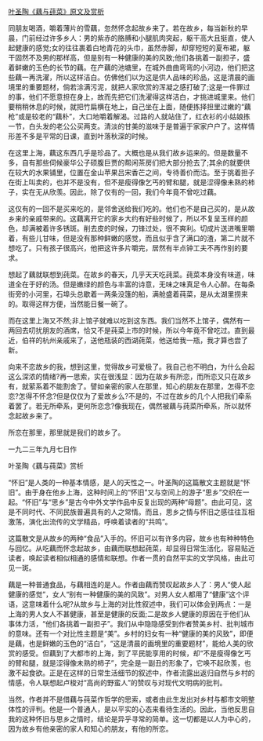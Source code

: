 [叶圣陶《藕与莼菜》原文及赏析](https://www.vrrw.net/wx/10841.html)

同朋友喝酒，嚼着薄片的雪藕，忽然怀念起故乡来了。若在故乡，每当新秋的早晨，门前经过许多乡人：男的紫赤的胳膊和小腿肌肉突起，躯干高大且挺直，使人起健康的感觉;女的往往裹着白地青花的头巾，虽然赤脚，却穿短短的夏布裙，躯干固然不及男的那样高，但是别有一种健康的美的风致;他们各挑着一副担子，盛着鲜嫩的玉色的长节的藕。在产藕的池塘里，在城外曲曲弯弯的小河边，他们把这些藕一再洗濯，所以这样洁白。仿佛他们以为这是供人品味的珍品，这是清晨的画境里的重要题材，倘若涂满污泥，就把人家欣赏的浑凝之感打破了;这是一件罪过的事，他们不愿意担在身上，故而先把它们洗濯得这样洁白，才挑进城里来。他们要稍稍休息的时候，就把竹扁横在地上，自己坐在上面，随便拣择担里过嫩的“藕枪”或是较老的“藕朴”，大口地嚼着解渴。过路的人就站住了，红衣衫的小姑娘拣一节，白头发的老公公买两支。清淡的甘美的滋味于是普遍于家家户户了。这样情形差不多是平常的日课，直到叶落秋深的时候。

在这里上海，藕这东西几乎是珍品了。大概也是从我们故乡运来的。但是数量不多，自有那些伺候豪华公子硕腹巨贾的帮闲茶房们把大部分抢去了;其余的就要供在较大的水果铺里，位置在金山苹果吕宋香芒之间，专待善价而沽。至于挑着担子在街上叫卖的，也并不是没有，但不是瘦得像乞丐的臂和腿，就是涩得像未熟的柿子，实在无从欣羡。因此，除了仅有的一回，我们今年竟不曾吃过藕。



这仅有的一回不是买来吃的，是邻舍送给我们吃的。他们也不是自己买的，是从故乡来的亲戚带来的。这藕离开它的家乡大约有好些时候了，所以不复呈玉样的颜色，却满被着许多锈斑。削去皮的时候，刀锋过处，很不爽利。切成片送进嘴里嚼着，有些儿甘味，但是没有那种鲜嫩的感觉，而且似乎含了满口的渣，第二片就不想吃了。只有孩子很高兴，他把这许多片嚼完，居然有半点钟工夫不再作别的要求。

想起了藕就联想到莼菜。在故乡的春天，几乎天天吃莼菜。莼菜本身没有味道，味道全在于好的汤。但是嫩绿的颜色与丰富的诗意，无味之味真足令人心醉。在每条街旁的小河里，石埠头总歇着一两条没篷的船，满舱盛着莼菜，是从太湖里捞来的。取得这样方便，当然能日餐一碗了。

而在这里上海又不然;非上馆子就难以吃到这东西。我们当然不上馆子，偶然有一两回去叨扰朋友的酒席，恰又不是莼菜上市的时候，所以今年竟不曾吃过。直到最近，伯祥的杭州亲戚来了，送他瓶装的西湖莼菜，他送给我一瓶，我才算也尝了新。

向来不恋故乡的我，想到这里，觉得故乡可爱极了。我自己也不明白，为什么会起这么深浓的情绪?再一思索，实在很浅显：因为在故乡有所恋，而所恋又只在故乡有，就萦系着不能割舍了。譬如亲密的家人在那里，知心的朋友在那里，怎得不恋恋?怎得不怀念?但是仅仅为了爱故乡么?不是的，不过在故乡的几个人把我们牵系着罢了。若无所牵系，更何所恋念?像我现在，偶然被藕与莼菜所牵系，所以就怀念起故乡来了。

所恋在那里，那里就是我们的故乡了。

一九二三年九月七日作

叶圣陶《藕与莼菜》赏析

“怀旧”是人类的一种基本情感，是人的天性之一。叶圣陶的这篇散文主题就是“怀旧”。由于身在他乡上海，这种时间上的“怀旧”又与空间上的游子“思乡”交织在一起。“怀旧”与“思乡”是古今中外文学作品中反复出现的两种“母题”。由此可见，这是不同时代、不同民族普遍具有的人之常情。而且，思乡之情与怀旧之感往往互相激荡，演化出流传的文学精品，呼唤着读者的“共鸣”。

这篇散文是从故乡的两种“食品”入手的。怀旧可以有许多内容，故乡也有种种特色与回忆。从吃藕而怀念起故乡，由藕而联想起莼菜，却显得日常生活化，容易贴近读者，唤起读者相似相通的感情和联想。作者一贯的自然平实的文学风格，由此可见一斑。

藕是一种普通食品，与藕相连的是人。作者由藕而赞叹起故乡人了：男人“使人起健康的感觉”，女人“别有一种健康的美的风致”。对男人女人都用了“健康”这个评语，这意味着什么呢?从故乡与上海的对比性叙述中，我们可以体会到两点：一是上海的男人女人不甚健康，甚至是健康的反面;二是故乡人健康的原因在于他们从事体力活，“他们各挑着一副担子”。我们从中隐隐感受到作者赞美乡村、批判城市的意味。还有一个对比性主题是“美”。乡村的妇女有一种“健康的美的风致”，即便是藕，也是鲜嫩的玉色的“洁白”，“这是清晨的画境里的重要题材”，能给人美的欣赏的感受。但藕到了大都市的上海，到了平民能享用的时候，却“不是瘦得像乞丐的臂和腿，就是涩得像未熟的柿子”，完全是一副丑的形象了，它唤不起欣羡，也激不起食欲。正是在这样的日常生活细节的叙述中，作者流露出返归自然与乡村的情感，令人联想起卢梭对“高尚的野蛮人”的赞叹与对现代文明病的批判。

当然，作者并不是借藕与莼菜作哲学的思索，或者由此生发出对乡村与都市文明整体性的评判。他是一个普通人，是以平实的心态来看待生活的。因此，当他反思自我的这种怀旧与思乡之情时，结论是异乎寻常的简单。这一切都是以人为中心的，因为故乡有他亲密的家人和知心的朋友，有他的所恋。


